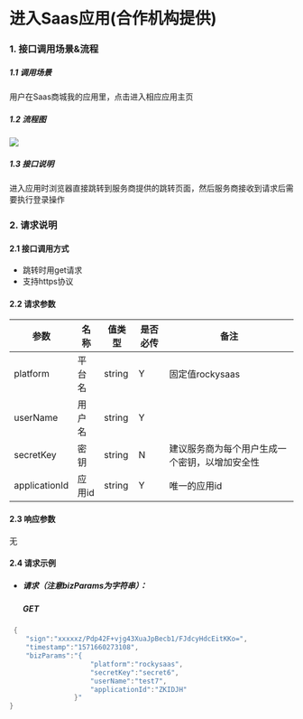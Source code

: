 # 进入Saas应用(合作机构提供)

### 1. 接口调用场景&流程

##### 1.1 调用场景

用户在Saas商城我的应用里，点击进入相应应用主页

##### 1.2 流程图

![](http://ydxjdnas.sanjinxia.com/image/进入应用.jpg)

##### 1.3  接口说明

进入应用时浏览器直接跳转到服务商提供的跳转页面，然后服务商接收到请求后需要执行登录操作

### 2. 请求说明

#### 2.1 接口调用方式

- 跳转时用get请求
- 支持https协议

#### 2.2  请求参数

| 参数            | 名称   | 值类型    | 是否必传 | 备注                      |
| ------------- | ---- | ------ | ---- | ----------------------- |
| platform      | 平台名  | string | Y    | 固定值rockysaas            |
| userName      | 用户名  | string | Y    |                         |
| secretKey     | 密钥   | string | N    | 建议服务商为每个用户生成一个密钥，以增加安全性 |
| applicationId | 应用id | string | Y    | 唯一的应用id                 |

#### 2.3  响应参数

无

#### 2.4 请求示例

- ##### 请求（注意bizParams为字符串）：

  ##### GET

```Java
 {
	"sign":"xxxxxz/Pdp42F+vjg43XuaJpBecb1/FJdcyHdcEitKKo=",
	"timestamp":"1571660273108",
	"bizParams":"{				
					"platform":"rockysaas",
					"secretKey":"secret6",
					"userName":"test7",
   					"applicationId":"ZKIDJH"
				}"
}
```

